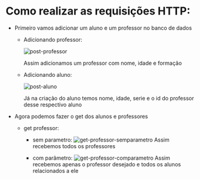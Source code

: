 # Como realizar as requisições HTTP:

- Primeiro vamos adicionar um aluno e um professor no banco de dados
  - Adicionando professor:
    
    ![post-professor](https://github.com/sophiaflorencio/TrabalhoI/assets/160235369/838a87b4-cf7c-4a3f-b3bf-ddd546f99d1b)

      Assim adicionamos um professor com nome, idade e formação

  - Adicionando aluno:
    
    ![post-aluno](https://github.com/sophiaflorencio/TrabalhoI/assets/160235369/df5ab325-2194-418a-b0e5-493ae12ea907)

      Já na criação do aluno temos nome, idade, serie e o id do professor desse respectivo aluno

- Agora podemos fazer o get dos alunos e professores
  - get professor:
    - sem parametro:
      ![get-professor-semparametro](https://github.com/sophiaflorencio/TrabalhoI/assets/160235369/95a81d0f-57f0-41e1-9f6a-a425193cfbd7)
       Assim recebemos todos os professores

    - com parâmetro:
      ![get-professor-comparametro](https://github.com/sophiaflorencio/TrabalhoI/assets/160235369/aabe2abc-dd6d-47af-9651-ee93cb7a3187)
       Assim recebemos apenas o professor desejado e todos os alunos relacionados a ele 
